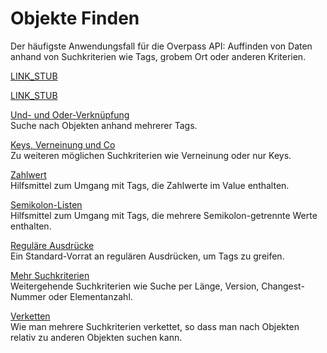 Objekte Finden
==============

Der häufigste Anwendungsfall für die Overpass API:
Auffinden von Daten anhand von Suchkriterien wie Tags, grobem Ort oder anderen Kriterien.

[LINK_STUB](nominatim.md)

[LINK_STUB](per_tag.md)

[Und- und Oder-Verknüpfung](union.md)  
Suche nach Objekten anhand mehrerer Tags.
<!-- mehrere Areas -->

[Keys, Verneinung und Co](per_key.md)  
Zu weiteren möglichen Suchkriterien wie Verneinung oder nur Keys.

[Zahlwert](numbers.md)  
Hilfsmittel zum Umgang mit Tags, die Zahlwerte im Value enthalten.

[Semikolon-Listen](lrs.md)  
Hilfsmittel zum Umgang mit Tags, die mehrere Semikolon-getrennte Werte enthalten.

[Reguläre Ausdrücke](regex.md)  
Ein Standard-Vorrat an regulären Ausdrücken, um Tags zu greifen.

[Mehr Suchkriterien](more_evals.md)  
Weitergehende Suchkriterien wie Suche per Länge, Version, Changest-Nummer oder Elementanzahl.

[Verketten](chaining.md)  
Wie man mehrere Suchkriterien verkettet, so dass man nach Objekten relativ zu anderen Objekten suchen kann.
<!--
Wertgleichheit via Evaluator
-->
